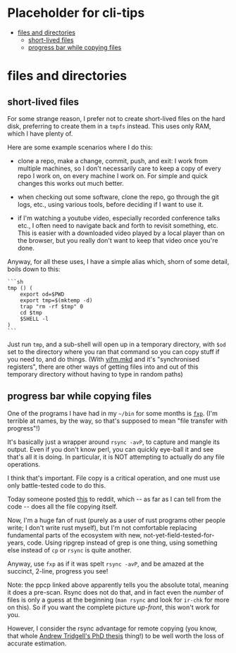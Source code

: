 # Placeholder for cli-tips

<!--ts-->
   * [files and directories](#files-and-directories)
      * [short-lived files](#short-lived-files)
      * [progress bar while copying files](#progress-bar-while-copying-files)

<!-- Added by: sitaram, at: Sun 06 Oct 2019 10:09:04 AM IST -->

<!--te-->

# files and directories

## short-lived files

For some strange reason, I prefer not to create short-lived files on the hard
disk, preferring to create them in a `tmpfs` instead.  This uses only RAM,
which I have plenty of.

Here are some example scenarios where I do this:

-   clone a repo, make a change, commit, push, and exit: I work from multiple
    machines, so I don't necessarily care to keep a copy of every repo I work
    on, on every machine I work on.  For simple and quick changes this works
    out much better.

-   when checking out some software, clone the repo, go through the git logs,
    etc., using various tools, before deciding if I want to use it.

-   if I'm watching a youtube video, especially recorded conference talks
    etc., I often need to navigate back and forth to revisit something, etc.
    This is easier with a downloaded video played by a local player than on
    the browser, but you really don't want to keep that video once you're
    done.

Anyway, for all these uses, I have a simple alias which, shorn of some detail,
boils down to this:

    ```sh
    tmp () (
        export od=$PWD
        export tmp=$(mktemp -d)
        trap "rm -rf $tmp" 0
        cd $tmp
        $SHELL -l
    )
    ```

Just run `tmp`, and a sub-shell will open up in a temporary directory, with
`$od` set to the directory where you ran that command so you can copy stuff
if you need to, and do things.  (With [vifm.mkd](vifm.mkd) and it's
"synchronised registers", there are other ways of getting files into and out
of this temporary directory without having to type in random paths)

## progress bar while copying files

One of the programs I have had in my `~/bin` for some months is
[`fxp`](fxp).  (I'm terrible at names, by the way, so that's supposed to
mean "file transfer with progress"!)

It's basically just a wrapper around `rsync -avP`, to capture and mangle its
output.  Even if you don't know perl, you can quickly eye-ball it and see
that's all it is doing.  In particular, it is NOT attempting to actually do
any file operations.

I think that's important.  File copy is a critical operation, and one must use
only battle-tested code to do this.

Today someone posted
[this](https://www.reddit.com/r/commandline/comments/bcuagx/announcing_ppcp_a_tool_for_copying_files_and_dirs/)
to reddit, which -- as far as I can tell from the code -- does all the file
copying itself.

Now, I'm a huge fan of rust (purely as a user of rust programs other people
write; I don't write rust myself), but I'm not comfortable replacing
fundamental parts of the ecosystem with new, not-yet-field-tested-for-years,
code.  Using ripgrep instead of grep is one thing, using something else
instead of `cp` or `rsync` is quite another.

Anyway, use `fxp` as if it was spelt `rsync -avP`, and be amazed at the
succinct, 2-line, progress you see!

Note: the ppcp linked above apparently tells you the absolute total, meaning
it does a pre-scan.  Rsync does not do that, and in fact even the *number* of
files is only a guess at the beginning (`man rsync` and look for `ir-chk` for
more on this).  So if you want the complete picture *up-front*, this won't
work for you.

However, I consider the rsync advantage for remote copying (you know, that
whole [Andrew Tridgell's PhD
thesis](https://rsync.samba.org/~tridge/phd_thesis.pdf) thing!) to be well
worth the loss of accurate estimation.

